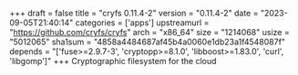 +++
draft = false
title = "cryfs 0.11.4-2"
version = "0.11.4-2"
date = "2023-09-05T21:40:14"
categories = ['apps']
upstreamurl = "https://github.com/cryfs/cryfs"
arch = "x86_64"
size = "1214068"
usize = "5012065"
sha1sum = "4858a4484687af45b4a0060e1db23a1f4548087f"
depends = "['fuse>=2.9.7-3', 'cryptopp>=8.1.0', 'libboost>=1.83.0', 'curl', 'libgomp']"
+++
Cryptographic filesystem for the cloud